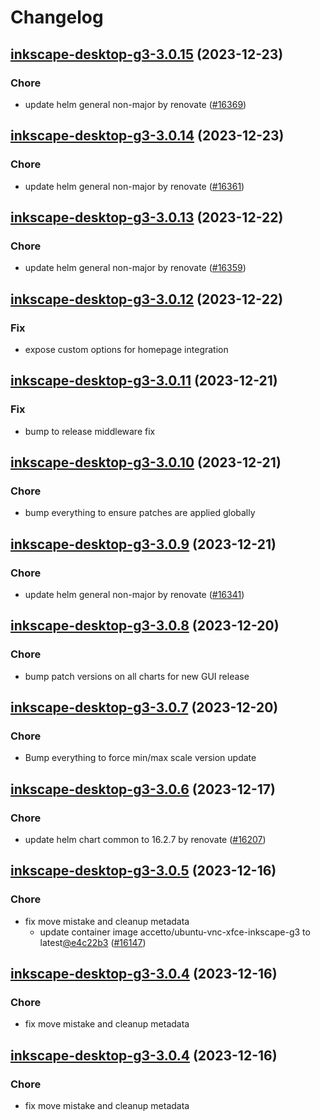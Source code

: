# Changelog



## [inkscape-desktop-g3-3.0.15](https://github.com/truecharts/charts/compare/inkscape-desktop-g3-3.0.14...inkscape-desktop-g3-3.0.15) (2023-12-23)

### Chore

- update helm general non-major by renovate ([#16369](https://github.com/truecharts/charts/issues/16369))
  
  


## [inkscape-desktop-g3-3.0.14](https://github.com/truecharts/charts/compare/inkscape-desktop-g3-3.0.13...inkscape-desktop-g3-3.0.14) (2023-12-23)

### Chore

- update helm general non-major by renovate ([#16361](https://github.com/truecharts/charts/issues/16361))
  
  


## [inkscape-desktop-g3-3.0.13](https://github.com/truecharts/charts/compare/inkscape-desktop-g3-3.0.12...inkscape-desktop-g3-3.0.13) (2023-12-22)

### Chore

- update helm general non-major by renovate ([#16359](https://github.com/truecharts/charts/issues/16359))
  
  


## [inkscape-desktop-g3-3.0.12](https://github.com/truecharts/charts/compare/inkscape-desktop-g3-3.0.11...inkscape-desktop-g3-3.0.12) (2023-12-22)

### Fix

- expose custom options for homepage integration
  
  


## [inkscape-desktop-g3-3.0.11](https://github.com/truecharts/charts/compare/inkscape-desktop-g3-3.0.10...inkscape-desktop-g3-3.0.11) (2023-12-21)

### Fix

- bump to release middleware fix
  
  


## [inkscape-desktop-g3-3.0.10](https://github.com/truecharts/charts/compare/inkscape-desktop-g3-3.0.9...inkscape-desktop-g3-3.0.10) (2023-12-21)

### Chore

- bump everything to ensure patches are applied globally
  
  


## [inkscape-desktop-g3-3.0.9](https://github.com/truecharts/charts/compare/inkscape-desktop-g3-3.0.8...inkscape-desktop-g3-3.0.9) (2023-12-21)

### Chore

- update helm general non-major by renovate ([#16341](https://github.com/truecharts/charts/issues/16341))
  
  


## [inkscape-desktop-g3-3.0.8](https://github.com/truecharts/charts/compare/inkscape-desktop-g3-3.0.7...inkscape-desktop-g3-3.0.8) (2023-12-20)

### Chore

- bump patch versions on all charts for new GUI release
  
  


## [inkscape-desktop-g3-3.0.7](https://github.com/truecharts/charts/compare/inkscape-desktop-g3-3.0.6...inkscape-desktop-g3-3.0.7) (2023-12-20)

### Chore

- Bump everything to force min/max scale version update
  
  


## [inkscape-desktop-g3-3.0.6](https://github.com/truecharts/charts/compare/inkscape-desktop-g3-3.0.5...inkscape-desktop-g3-3.0.6) (2023-12-17)

### Chore

- update helm chart common to 16.2.7 by renovate ([#16207](https://github.com/truecharts/charts/issues/16207))
  
  


## [inkscape-desktop-g3-3.0.5](https://github.com/truecharts/charts/compare/inkscape-desktop-g3-2.0.15...inkscape-desktop-g3-3.0.5) (2023-12-16)

### Chore

- fix move mistake and cleanup metadata
  - update container image accetto/ubuntu-vnc-xfce-inkscape-g3 to latest[@e4c22b3](https://github.com/e4c22b3) ([#16147](https://github.com/truecharts/charts/issues/16147))
  
  


## [inkscape-desktop-g3-3.0.4](https://github.com/truecharts/charts/compare/inkscape-desktop-g3-2.0.15...inkscape-desktop-g3-3.0.4) (2023-12-16)

### Chore

- fix move mistake and cleanup metadata
  
  


## [inkscape-desktop-g3-3.0.4](https://github.com/truecharts/charts/compare/inkscape-desktop-g3-2.0.15...inkscape-desktop-g3-3.0.4) (2023-12-16)

### Chore

- fix move mistake and cleanup metadata
  
  